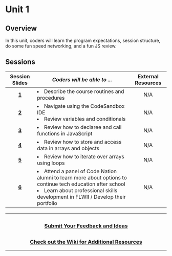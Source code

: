 # Unit 1

## Overview
In this unit, coders will learn the program expectations, session structure, do some fun speed networking, and a fun JS review.



## Sessions 
|Session Slides|*Coders will be able to ...*|External Resources
|:-------:|-------|:-------:|
|[**1**]()|<li>Describe the course routines and procedures</li>|N/A|
|[**2**]()|<li>Navigate using the CodeSandbox IDE</li><li>Review variables and conditionals</li>|N/A|
|[**3**]()|<li>Review how to declaree and call functions in JavaScript</li>|N/A|
|[**4**]()|<li>Review how to store and access data in arrays and objects|N/A|
|[**5**]()|<li>Review how to iterate over arrays using loops</li>|N/A|
|[**6**]()|<li>Attend a panel of Code Nation alumni to learn more about options to continue tech education after school</li><li>Learn about professional skills development in FLWII / Develop their portfolio </li>|N/A|
---
## <h3 align="center"><a href="https://docs.google.com/forms/d/e/1FAIpQLSc4oUNSthmU63TqlzUOOWd3buX3tGVIPRNDm0tsLB_nOONRLQ/viewform">Submit Your Feedback and Ideas</a></h3>

## <h3 align="center"><a href="https://github.com/itscodenation/curriculum-22-23/wiki">Check out the Wiki for Additional Resources</a></h3>

---
